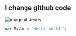 ## I change github code
![image of Jesus](https://static01.nyt.com/images/2019/04/19/opinion/19wehner/19wehner-superJumbo.jpg)
``` javascript
var MyVar = "Hello, world!";
